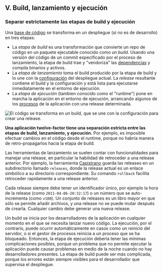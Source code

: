 ## V. Build, lanzamiento y ejecución
### Separar estrictamente las etapas de build y ejecución

Una [base de código](./codebase) se transforma en un despliegue (si no es de desarrollo) en tres etapas:

* La *etapa de build* es una transformación que convierte un repo de código en un paquete ejecutable conocido como un *build*. Usando una versión del código de un commit especificado por el proceso de lanzamiento, la etapa de build trae y "vendoriza" las [dependencias](./dependencies) y compila binarios y activos.
* La *etapa de lanzamiento* toma el build producido por la etapa de build y lo une con la [configuración](./config) del despliegue actual. La *release* resultante contiene el build y la configuración y está lista para ejecutarse inmediatamente en el entorno de ejecución.
* La *etapa de ejecución* (tambien conocido como el "runtime") pone en marcha la aplicación en el entorno de ejecución, arrancando algunos de los [procesos](./processes) de la aplicación con una release determinada.

![El código se transforma en un build, que se une con la configuración para crear una release.](/images/release.png)

**Una aplicación twelve-factor tiene una separación estricta entre las etapas de build, lanzamiento, y ejecución.** Por ejemplo, es imposible efectuar cambios en el código desde el runtime, porque no habría manera de retro-propagarlos hacia la etapa de build.

Las herramientas de lanzamiento se suelen contar con funcionalidades para manejar una release, en particular la habilidad de retroceder a una release anterior. Por ejemplo, la herramienta [Capistrano](https://github.com/capistrano/capistrano/wiki) guarda las releases en un subdirectorio llamado `releases`, donde la release actual es un enlace simbólico a su directorio correspondiente. Su comando `rollback` facilita retroceder rapidamente a una release anterior.

Cada release siempre debe tener un identificador único, por ejemplo la hora de la release (como `2011-04-06-20:32:17`) o un número que se auto-incrementa (como `v100`). Un conjunto de releases es un libro mayor en que sólo se permite añadir archivos, y una release no se puede mutar después de crearla. Cualquier cambio debe generar una nueva release.

Un build se inicia por los desarrolladores de la aplicación en cualquier momento en el que se necesita lanzar nuevo código. La ejecución, por el contrario, puede ocurrir automáticamente en casos como un reinicio del servidor, o si el gestor de procesos reinicia a un proceso que se ha bloqueado. Entonces, la etapa de ejecución debería tener las mínimas complicaciones posibles, porque un problema que no permite ejecutar la aplicación puede causar problemas en medio de la noche cuando no hay desarrolladores presentes. La etapa de build puede ser más complicada, porque los errores están siempre visibles para el desarrollador que supervisa el despliegue.

